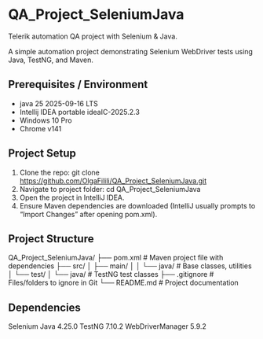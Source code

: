 # QA_Project_SeleniumJava
Telerik automation QA project with Selenium & Java.

A simple automation project demonstrating Selenium WebDriver tests using Java, TestNG, and Maven.

## Prerequisites / Environment
- java 25 2025-09-16 LTS
- Intellij IDEA portable ideaIC-2025.2.3
- Windows 10 Pro
- Chrome v141

## Project Setup
1. Clone the repo:
git clone https://github.com/OlgaFilili/QA_Project_SeleniumJava.git
2. Navigate to project folder:
cd QA_Project_SeleniumJava
3. Open the project in IntelliJ IDEA.
4. Ensure Maven dependencies are downloaded (IntelliJ usually prompts to “Import Changes” after opening pom.xml).

## Project Structure

QA_Project_SeleniumJava/
├── pom.xml                 # Maven project file with dependencies
├── src/
│   ├── main/
│   │   └── java/           # Base classes, utilities
│   └── test/
│       └── java/           # TestNG test classes
├── .gitignore              # Files/folders to ignore in Git
└── README.md               # Project documentation

## Dependencies
Selenium Java 4.25.0
TestNG 7.10.2
WebDriverManager 5.9.2